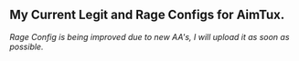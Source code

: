 ## My Current Legit and Rage Configs for AimTux.

*_Rage Config is being improved due to new AA's, I will upload it as soon as possible._*
